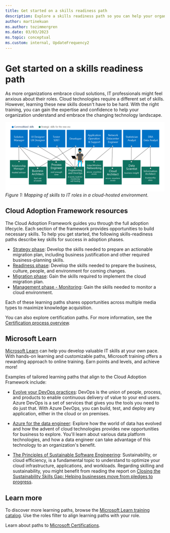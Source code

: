 ```yaml
---
title: Get started on a skills readiness path
description: Explore a skills readiness path so you can help your organization understand and adopt cloud services.
author: martinekuan
ms.author: tozimmergren
ms.date: 03/03/2023
ms.topic: conceptual
ms.custom: internal, UpdateFrequency2
---
```


# Get started on a skills readiness path

As more organizations embrace cloud solutions, IT professionals might feel anxious about their roles. Cloud technologies require a different set of skills. However, learning these new skills doesn't have to be hard. With the right training, you can gain the expertise and confidence to help your organization understand and embrace the changing technology landscape.

![Diagram of skills mapped to IT roles in a cloud-hosted environment.](../_images/skills-guidance.png)
*Figure 1: Mapping of skills to IT roles in a cloud-hosted environment.*

## Cloud Adoption Framework resources

The Cloud Adoption Framework guides you through the full adoption lifecycle. Each section of the framework provides opportunities to build necessary skills. To help you get started, the following skills-readiness paths describe key skills for success in adoption phases.

- [Strategy phase](../strategy/suggested-skills.md): Develop the skills needed to prepare an actionable migration plan, including business justification and other required business-planning skills.
- [Readiness phase](../ready/suggested-skills.md): Develop the skills needed to prepare the business, culture, people, and environment for coming changes.
- [Migration phase](../migrate/suggested-skills.md): Gain the skills required to implement the cloud migration plan.
- [Management phase - Monitoring](../manage/monitor/monitoring.md): Gain the skills needed to monitor a cloud environment.

Each of these learning paths shares opportunities across multiple media types to maximize knowledge acquisition.

You can also explore certification paths. For more information, see the [Certification process overview](/credentials/certifications/certification-process-overview#getting-started-with-microsoft-certification).

## Microsoft Learn

[Microsoft Learn](/training/) can help you develop valuable IT skills at your own pace. With hands-on learning and customizable paths, Microsoft training offers a rewarding approach to online training. Earn points and levels, and achieve more!

Examples of tailored learning paths that align to the Cloud Adoption Framework include:

<!-- docutune:ignore "on premises" -->

- [Evolve your DevOps practices](/training/paths/evolve-your-devops-practices/): DevOps is the union of people, process, and products to enable continuous delivery of value to your end users. Azure DevOps is a set of services that gives you the tools you need to do just that. With Azure DevOps, you can build, test, and deploy any application, either in the cloud or on premises.

- [Azure for the data engineer](/training/paths/azure-for-the-data-engineer/): Explore how the world of data has evolved and how the advent of cloud technologies provides new opportunities for business to explore. You'll learn about various data platform technologies, and how a data engineer can take advantage of this technology to an organization's benefit.

- [The Principles of Sustainable Software Engineering](/training/modules/sustainable-software-engineering-overview/): Sustainability, or cloud efficiency, is a fundamental topic to understand to optimize your cloud infrastructure, applications, and workloads. Regarding skilling and sustainability, you might benefit from reading the report on [Closing the Sustainability Skills Gap: Helping businesses move from pledges to progress](https://blogs.microsoft.com/on-the-issues/2022/11/02/closing-sustainability-skills-gap/).

## Learn more

To discover more learning paths, browse the [Microsoft Learn training catalog](/training/browse/). Use the roles filter to align learning paths with your role.

Learn about paths to [Microsoft Certifications](/certifications/).

